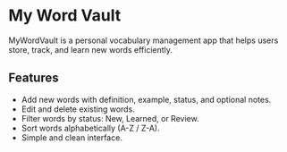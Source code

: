 # My Word Vault

MyWordVault is a personal vocabulary management app that helps users store, track, and learn new words efficiently.

## Features

- Add new words with definition, example, status, and optional notes.
- Edit and delete existing words.
- Filter words by status: New, Learned, or Review.
- Sort words alphabetically (A-Z / Z-A).
- Simple and clean interface.

